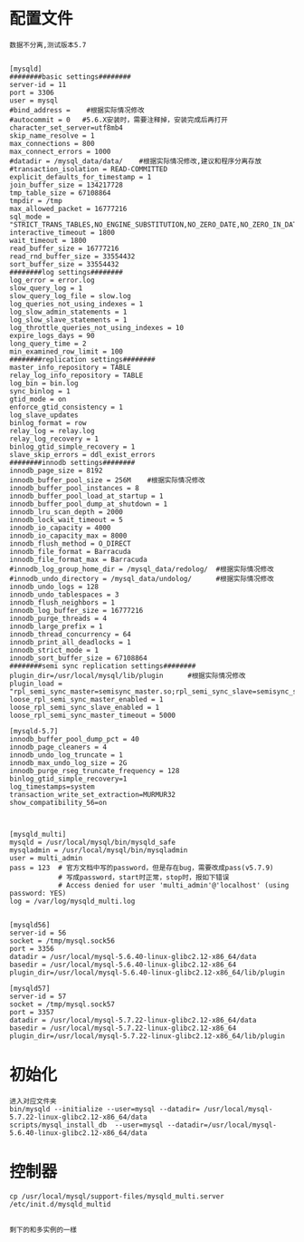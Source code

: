 
# 配置文件

    数据不分离,测试版本5.7
      
          
    [mysqld]
    ########basic settings########
    server-id = 11 
    port = 3306
    user = mysql
    #bind_address =    #根据实际情况修改
    #autocommit = 0   #5.6.X安装时，需要注释掉，安装完成后再打开
    character_set_server=utf8mb4
    skip_name_resolve = 1
    max_connections = 800
    max_connect_errors = 1000
    #datadir = /mysql_data/data/    #根据实际情况修改,建议和程序分离存放
    #transaction_isolation = READ-COMMITTED
    explicit_defaults_for_timestamp = 1
    join_buffer_size = 134217728
    tmp_table_size = 67108864
    tmpdir = /tmp
    max_allowed_packet = 16777216
    sql_mode = "STRICT_TRANS_TABLES,NO_ENGINE_SUBSTITUTION,NO_ZERO_DATE,NO_ZERO_IN_DATE,ERROR_FOR_DIVISION_BY_ZERO,NO_AUTO_CREATE_USER"
    interactive_timeout = 1800
    wait_timeout = 1800
    read_buffer_size = 16777216
    read_rnd_buffer_size = 33554432
    sort_buffer_size = 33554432
    ########log settings########
    log_error = error.log
    slow_query_log = 1
    slow_query_log_file = slow.log
    log_queries_not_using_indexes = 1
    log_slow_admin_statements = 1
    log_slow_slave_statements = 1
    log_throttle_queries_not_using_indexes = 10
    expire_logs_days = 90
    long_query_time = 2
    min_examined_row_limit = 100
    ########replication settings########
    master_info_repository = TABLE
    relay_log_info_repository = TABLE
    log_bin = bin.log
    sync_binlog = 1
    gtid_mode = on
    enforce_gtid_consistency = 1
    log_slave_updates
    binlog_format = row 
    relay_log = relay.log
    relay_log_recovery = 1
    binlog_gtid_simple_recovery = 1
    slave_skip_errors = ddl_exist_errors
    ########innodb settings########
    innodb_page_size = 8192
    innodb_buffer_pool_size = 256M    #根据实际情况修改
    innodb_buffer_pool_instances = 8
    innodb_buffer_pool_load_at_startup = 1
    innodb_buffer_pool_dump_at_shutdown = 1
    innodb_lru_scan_depth = 2000
    innodb_lock_wait_timeout = 5
    innodb_io_capacity = 4000
    innodb_io_capacity_max = 8000
    innodb_flush_method = O_DIRECT
    innodb_file_format = Barracuda
    innodb_file_format_max = Barracuda
    #innodb_log_group_home_dir = /mysql_data/redolog/  #根据实际情况修改
    #innodb_undo_directory = /mysql_data/undolog/      #根据实际情况修改
    innodb_undo_logs = 128
    innodb_undo_tablespaces = 3
    innodb_flush_neighbors = 1
    innodb_log_buffer_size = 16777216
    innodb_purge_threads = 4
    innodb_large_prefix = 1
    innodb_thread_concurrency = 64
    innodb_print_all_deadlocks = 1
    innodb_strict_mode = 1
    innodb_sort_buffer_size = 67108864 
    ########semi sync replication settings########
    plugin_dir=/usr/local/mysql/lib/plugin      #根据实际情况修改
    plugin_load = "rpl_semi_sync_master=semisync_master.so;rpl_semi_sync_slave=semisync_slave.so"
    loose_rpl_semi_sync_master_enabled = 1
    loose_rpl_semi_sync_slave_enabled = 1
    loose_rpl_semi_sync_master_timeout = 5000
    
    [mysqld-5.7]
    innodb_buffer_pool_dump_pct = 40
    innodb_page_cleaners = 4
    innodb_undo_log_truncate = 1
    innodb_max_undo_log_size = 2G
    innodb_purge_rseg_truncate_frequency = 128
    binlog_gtid_simple_recovery=1
    log_timestamps=system
    transaction_write_set_extraction=MURMUR32
    show_compatibility_56=on
    


    [mysqld_multi]
    mysqld = /usr/local/mysql/bin/mysqld_safe
    mysqladmin = /usr/local/mysql/bin/mysqladmin
    user = multi_admin
    pass = 123  # 官方文档中写的password，但是存在bug，需要改成pass(v5.7.9)
                # 写成password，start时正常，stop时，报如下错误
                # Access denied for user 'multi_admin'@'localhost' (using password: YES)
    log = /var/log/mysqld_multi.log
    
    
    [mysqld56]  
    server-id = 56
    socket = /tmp/mysql.sock56
    port = 3356
    datadir = /usr/local/mysql-5.6.40-linux-glibc2.12-x86_64/data
    basedir = /usr/local/mysql-5.6.40-linux-glibc2.12-x86_64
    plugin_dir=/usr/local/mysql-5.6.40-linux-glibc2.12-x86_64/lib/plugin
    
    [mysqld57]
    server-id = 57
    socket = /tmp/mysql.sock57
    port = 3357
    datadir = /usr/local/mysql-5.7.22-linux-glibc2.12-x86_64/data
    basedir = /usr/local/mysql-5.7.22-linux-glibc2.12-x86_64
    plugin_dir=/usr/local/mysql-5.7.22-linux-glibc2.12-x86_64/lib/plugin
 
 
 
 
 # 初始化
 
    进入对应文件夹
    bin/mysqld --initialize --user=mysql --datadir= /usr/local/mysql-5.7.22-linux-glibc2.12-x86_64/data
    scripts/mysql_install_db  --user=mysql --datadir=/usr/local/mysql-5.6.40-linux-glibc2.12-x86_64/data
    
    
# 控制器

    cp /usr/local/mysql/support-files/mysqld_multi.server  /etc/init.d/mysqld_multid 
    
    
    剩下的和多实例的一樣
        